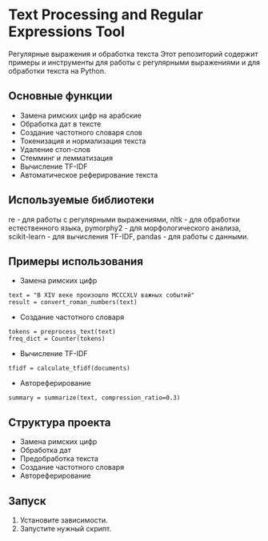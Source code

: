 # Text Processing and Regular Expressions Tool
Регулярные выражения и обработка текста
Этот репозиторий содержит примеры и инструменты для работы с регулярными выражениями и для обработки текста на Python.

## Основные функции
* Замена римских цифр на арабские
* Обработка дат в тексте
* Создание частотного словаря слов
* Токенизация и нормализация текста
* Удаление стоп-слов
* Стемминг и лемматизация
* Вычисление TF-IDF
* Автоматическое реферирование текста

## Используемые библиотеки
re - для работы с регулярными выражениями, 
nltk - для обработки естественного языка, 
pymorphy2 - для морфологического анализа,
scikit-learn - для вычисления TF-IDF,
pandas - для работы с данными.

## Примеры использования
* Замена римских цифр
```
text = "В XIV веке произошло MCCCXLV важных событий"
result = convert_roman_numbers(text)
```

* Создание частотного словаря
```
tokens = preprocess_text(text)
freq_dict = Counter(tokens)
```

* Вычисление TF-IDF
```
tfidf = calculate_tfidf(documents)
```

* Автореферирование  
```
summary = summarize(text, compression_ratio=0.3)
```

## Структура проекта
* Замена римских цифр
* Обработка дат
* Предобработка текста
* Создание частотного словаря
* Автореферирование
 
## Запуск
1. Установите зависимости.
2. Запустите нужный скрипт.

